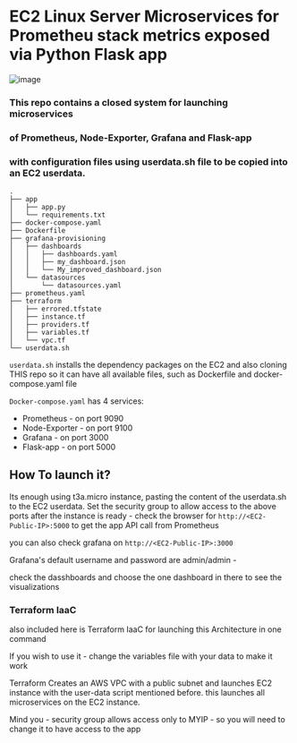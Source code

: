 
# EC2 Linux Server Microservices for Prometheu stack metrics exposed via Python Flask app 

![image](https://github.com/liormilliger/prometheus-data-collector/assets/64707466/ec9c6465-b854-435b-8050-54ff85ecd403)

### This repo contains a closed system for launching microservices

### of Prometheus, Node-Exporter, Grafana and Flask-app

### with configuration files using userdata.sh file to be copied into an EC2 userdata.


```
.
├── app
│   ├── app.py
│   └── requirements.txt
├── docker-compose.yaml
├── Dockerfile
├── grafana-provisioning
│   ├── dashboards
│   │   ├── dashboards.yaml
│   │   ├── my_dashboard.json
│   │   └── My_improved_dashboard.json
│   └── datasources
│       └── datasources.yaml
├── prometheus.yaml
├── terraform
│   ├── errored.tfstate
│   ├── instance.tf
│   ├── providers.tf
│   ├── variables.tf
│   └── vpc.tf
└── userdata.sh
```

```userdata.sh``` installs the dependency packages on the EC2 and also cloning THIS repo so it can have all available files, such as Dockerfile and docker-compose.yaml file

```Docker-compose.yaml``` has 4 services:

* Prometheus - on port 9090
* Node-Exporter - on port 9100
* Grafana - on port 3000
* Flask-app - on port 5000

## How To launch it?

Its enough using t3a.micro instance, pasting the content of the userdata.sh to the EC2 userdata.
Set the security group to allow access to the above ports
after the instance is ready - check the browser for ```http://<EC2-Public-IP>:5000``` to get the app API call from Prometheus

you can also check grafana on ```http://<EC2-Public-IP>:3000```

Grafana's default username and password are admin/admin -

check the dasshboards and choose the one dashboard in there to see the visualizations

### Terraform IaaC
also included here is Terraform IaaC for launching this Architecture in one command

If you wish to use it - change the variables file with your data to make it work

Terraform Creates an AWS VPC with a public subnet and launches EC2 instance with the user-data script mentioned before.
this launches all microservices on the EC2 instance.

Mind you - security group allows access only to MYIP - so you will need to change it to have access to the app



